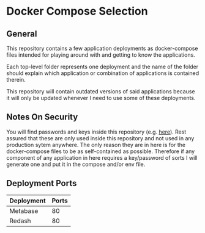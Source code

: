 # Docker Compose Selection

## General

This repository contains a few application deployments as docker-compose files intended for playing around with and getting to know the applications.

Each top-level folder represents one deployment and the name of the folder should explain which application or combination of applications is contained therein.

This repository will contain outdated versions of said applications because it will only be updated whenever I need to use some of these deployments.

## Notes On Security

You will find passwords and keys inside this repository (e.g. [here](redash/env)). Rest assured that these are only used inside this repository and not used in any production sytem anywhere. The only reason they are in here is for the docker-compose files to be as self-contained as possible. Therefore if any component of any application in here requires a key/password of sorts I will generate one and put it in the compose and/or env file.

## Deployment Ports

| Deployment | Ports |
|------------|-------|
| Metabase   |    80 |
| Redash     |    80 |
